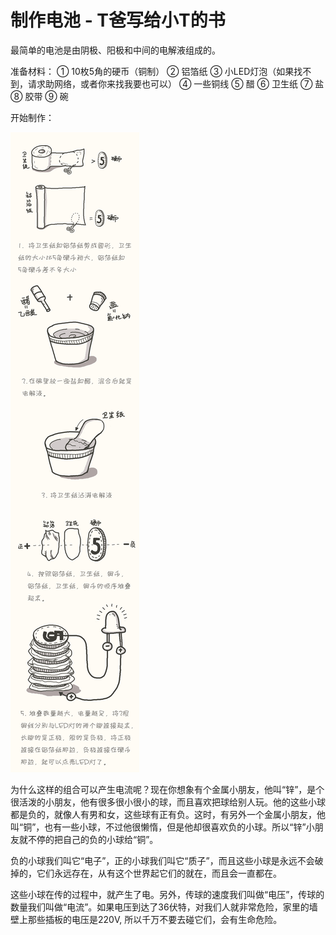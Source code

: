 # 制作电池 - T爸写给小T的书

最简单的电池是由阴极、阳极和中间的电解液组成的。

准备材料：
①	10枚5角的硬币（铜制）
②	铝箔纸
③	小LED灯泡（如果找不到，请求助网络，或者你来找我要也可以）
④	一些铜线
⑤	醋
⑥	卫生纸
⑦	盐
⑧	胶带
⑨	碗

开始制作：

![image](./pics/2.3.1.jpg)

为什么这样的组合可以产生电流呢？现在你想象有个金属小朋友，他叫“锌”，是个很活泼的小朋友，他有很多很小很小的球，而且喜欢把球给别人玩。他的这些小球都是负的，就像人有男和女，这些球有正有负。这时，有另外一个金属小朋友，他叫“铜”，也有一些小球，不过他很懒惰，但是他却很喜欢负的小球。所以“锌”小朋友就不停的把自己的负的小球给“铜”。

负的小球我们叫它“电子”，正的小球我们叫它“质子”，而且这些小球是永远不会破掉的，它们永远存在，从有这个世界起它们的就在，而且会一直都在。
 
这些小球在传的过程中，就产生了电。另外，传球的速度我们叫做“电压”，传球的数量我们叫做“电流”。如果电压到达了36伏特，对我们人就非常危险，家里的墙壁上那些插板的电压是220V, 所以千万不要去碰它们，会有生命危险。
